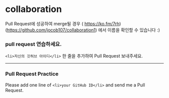 # collaboration

Pull Request에 성공하여 merge될 경우 ( https://ko.fm/7rh)
(https://github.com/jocob107/collaboration1) 에서 이름을 확인할 수 있습니다 :)

### pull request 연습하세요.

`<li>자신의 깃허브 아이디</li>` 한 줄을 추가하여 Pull Request 보내주세요.

---

### Pull Request Practice

Please add one line of `<li>your GitHub ID</li>` and send me a Pull Request.
